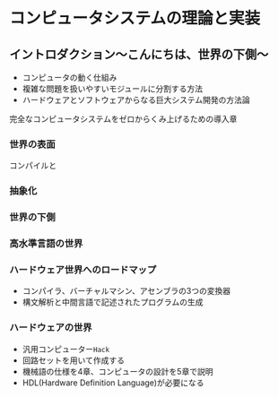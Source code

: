 コンピュータシステムの理論と実装
====

## イントロダクション〜こんにちは、世界の下側〜
- コンピュータの動く仕組み
- 複雑な問題を扱いやすいモジュールに分割する方法
- ハードウェアとソフトウェアからなる巨大システム開発の方法論

完全なコンピュータシステムをゼロからくみ上げるための導入章

### 世界の表面
コンパイルと

### 抽象化

### 世界の下側

### 高水準言語の世界

### ハードウェア世界へのロードマップ
- コンパイラ、バーチャルマシン、アセンブラの3つの変換器
- 構文解析と中間言語で記述されたプログラムの生成

### ハードウェアの世界
- 汎用コンピューター`Hack`
- 回路セットを用いて作成する
- 機械語の仕様を4章、コンピュータの設計を5章で説明
- HDL(Hardware Definition Language)が必要になる

### 